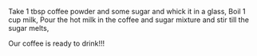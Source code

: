Take 1 tbsp coffee powder and some sugar and whick it in a glass,
Boil 1 cup milk,
Pour the hot milk in the coffee and sugar mixture and stir till the sugar melts,

Our coffee is ready to drink!!!